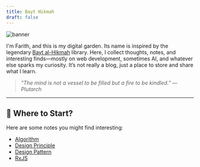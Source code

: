 ```yaml
---
title: Bayt Hikmah
draft: false
---
```


![banner](https://cdn.jsdelivr.net/gh/farithadnan/bayt-al-hikmah/images/sky-tree.jpg)

I'm Farith, and this is my digital garden. Its name is inspired by the legendary [Bayt al-Hikmah](https://www.britannica.com/place/Bayt-al-Hikmah) library. Here, I collect thoughts, notes, and interesting finds—mostly on web development, sometimes AI, and whatever else sparks my curiosity. It’s not really a blog, just a place to store and share what I learn.

> *"The mind is not a vessel to be filled but a fire to be kindled." — Plutarch*

---

## 🌳 Where to Start?

Here are some notes you might find interesting:

- [Algorithm](./algo/algorithm.md)
- [Design Principle](./SE/design-principle.md)
- [Design Pattern](./SE/design-pattern.md)
- [RxJS](./SE/rxjs.md)
